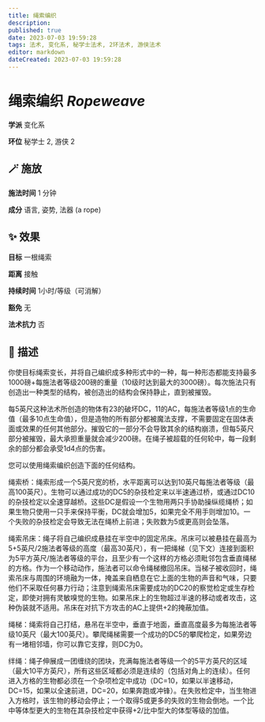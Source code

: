 ```yaml
---
title: 绳索编织
description: 
published: true
date: 2023-07-03 19:59:28
tags: 法术, 变化系, 秘学士法术, 2环法术, 游侠法术
editor: markdown
dateCreated: 2023-07-03 19:59:28
---
```


# **绳索编织** *Ropeweave*

**学派** 变化系 

**环位** 秘学士 2, 游侠 2

## 🪄 施放

**施法时间** 1 分钟

**成分** 语言, 姿势, 法器 (a rope)

## ✨ 效果 

**目标** 一根绳索 

**距离** 接触  

**持续时间** 1小时/等级（可消解） 

**豁免** 无

**法术抗力** 否

## 📖 描述

你使目标绳索变长，并将自己编织成多种形式中的一种，每一种形态都能支持最多1000磅+每施法者等级200磅的重量（10级时达到最大的3000磅）。每次施法只有创造出一种类型的结构，被创造出的结构会保持静止，直到被摧毁。

每5英尺这种法术所创造的物体有23的破坏DC，11的AC，每施法者等级1点的生命值（最多10点生命值），但是造物的所有部分都被魔法支撑，不需要固定在固体表面或效果的任何其他部分。摧毁它的一部分不会导致其余的结构崩溃，但每5英尺部分被摧毁，最大承担重量就会减少200磅。在绳子被超载的任何轮中，每一段剩余的部分都会承受1d4点的伤害。

您可以使用绳索编织创造下面的任何结构。

绳索桥：绳索形成一个5英尺宽的桥，水平距离可以达到10英尺每施法者等级（最高100英尺）。生物可以通过成功的DC5的杂技检定来以半速通过桥，或通过DC10的杂技检定以全速穿越桥。这些DC是假设一个生物用两只手协助操纵缆绳桥；如果生物只使用一只手来保持平衡，DC就会增加5，如果完全不用手则增加10。一个失败的杂技检定会导致无法在绳桥上前进；失败数为5或更高则会坠落。

绳索吊床：绳子将自己编织成悬挂在半空中的固定吊床。吊床可以被悬挂在最高为5+5英尺/2施法者等级的高度（最高30英尺），有一把绳梯（见下文）连接到面积为5平方英尺/施法者等级的平台，且至少有一个这样的方格必须毗邻包含垂直绳梯的方格。作为一个移动动作，施法者可以命令绳梯撤回吊床。当梯子被收回时，绳索吊床与周围的环境融为一体，掩盖来自栖息在它上面的生物的声音和气味，只要他们不采取任何暴力行动；注意到绳索吊床需要成功的DC20的察觉检定或生存检定，即使对拥有灵敏嗅觉的生物。如果吊床上的生物超过半速的移动或者攻击，这种伪装就不适用。吊床在对抗下方攻击的AC上提供+2的掩蔽加值。

绳梯：绳索将自己打结，悬吊在半空中，垂直于地面，垂直高度最多为每施法者等级10英尺（最大100英尺）。攀爬绳梯需要一个成功的DC5的攀爬检定，如果旁边有一堵相邻墙，你可以靠它支撑，则DC为0。

绊绳：绳子伸展成一团缠绕的团块，充满每施法者等级一个的5平方英尺的区域（最大10平方英尺），所有这些区域都必须是连续的（包括对角上的连续）。任何进入方格的生物都必须在一个杂项检定中成功（DC=10，如果以半速移动，DC=15，如果以全速前进，DC=20，如果奔跑或冲锋）。在失败检定中，当生物进入方格时，该生物的移动会停止；一个取得5或更多的失败的生物会倒地。一个比中等体型更大的生物在其杂技检定中获得+2/比中型大的体型等级的加值。
    